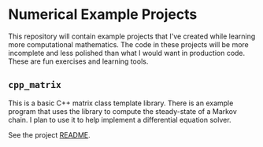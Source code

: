 # Numerical Example Projects

This repository will contain example projects that I've created while learning
more computational mathematics. The code in these projects will be more
incomplete and less polished than what I would want in production code.
These are fun exercises and learning tools.

## `cpp_matrix`

This is a basic C++ matrix class template library.
There is an example program that uses the library to compute the steady-state of
a Markov chain. I plan to use it to help implement a differential equation solver.

See the project [README](./cpp_matrix/README.md).
